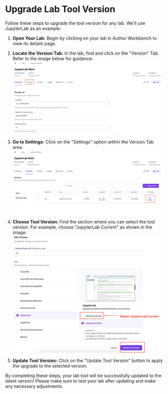 # Upgrade Lab Tool Version

Follow these steps to upgrade the tool version for any lab. We'll use JupyterLab as an example:

1. **Open Your Lab:** Begin by clicking on your lab in Author Workbench to view its details page.

2. **Locate the Version Tab:** In the lab, find and click on the "Version" Tab. Refer to the image below for guidance:
![Version Tab](/img/labs/lab-version-tab.png)

3. **Go to Settings:** Click on the "Settings" option within the Version Tab area.
![Setting](/img/labs/lab-settings.png)

4. **Choose Tool Version:** Find the section where you can select the tool version. For example, choose "JupyterLab Current" as shown in the image:
![Choose Lab Version](/img/labs/choose-newtool.png)

5. **Update Tool Version:** Click on the "Update Tool Version" button to apply the upgrade to the selected version.

By completing these steps, your lab tool will be successfully updated to the latest version! Please make sure to test your lab after updating and make any necessary adjustments.
